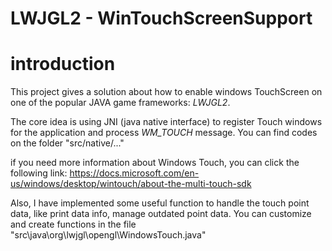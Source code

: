 # LWJGL2 - WinTouchScreenSupport

# introduction
This project gives a solution about how to enable windows TouchScreen on one of the popular JAVA game frameworks: *LWJGL2*. 

The core idea is using JNI (java native interface) to register Touch windows for the application and process *WM_TOUCH* message. You can find codes on the folder "src/native/..."

if you need more information about Windows Touch, you can click the following link: https://docs.microsoft.com/en-us/windows/desktop/wintouch/about-the-multi-touch-sdk

Also, I have implemented some useful function to handle the touch point data, like print data info, manage outdated point data. You can customize and create functions in the file "src\java\org\lwjgl\opengl\WindowsTouch.java"





